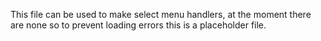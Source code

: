 This file can be used to make select menu handlers, at the moment there are none so to prevent loading errors this is a placeholder file.